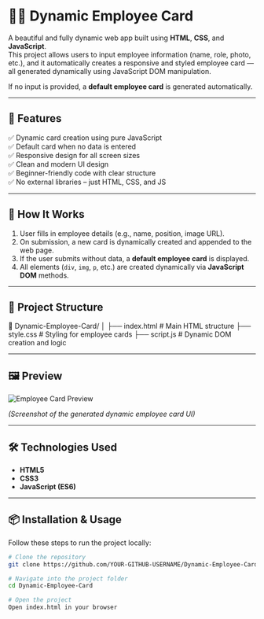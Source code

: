 # 🧑‍💼 Dynamic Employee Card

A beautiful and fully dynamic web app built using **HTML**, **CSS**, and **JavaScript**.  
This project allows users to input employee information (name, role, photo, etc.), and it automatically creates a responsive and styled employee card — all generated dynamically using JavaScript DOM manipulation.

If no input is provided, a **default employee card** is generated automatically.

---

## 🚀 Features

✅ Dynamic card creation using pure JavaScript  
✅ Default card when no data is entered  
✅ Responsive design for all screen sizes  
✅ Clean and modern UI design  
✅ Beginner-friendly code with clear structure  
✅ No external libraries – just HTML, CSS, and JS  

---

## 🧠 How It Works

1. User fills in employee details (e.g., name, position, image URL).  
2. On submission, a new card is dynamically created and appended to the web page.  
3. If the user submits without data, a **default employee card** is displayed.  
4. All elements (`div`, `img`, `p`, etc.) are created dynamically via **JavaScript DOM** methods.

---

## 📂 Project Structure

📁 Dynamic-Employee-Card/
│
├── index.html # Main HTML structure
├── style.css # Styling for employee cards
├── script.js # Dynamic DOM creation and logic


---

## 🖼️ Preview

![Employee Card Preview](./preview.png)

*(Screenshot of the generated dynamic employee card UI)*

---

## 🛠️ Technologies Used

- **HTML5**
- **CSS3**
- **JavaScript (ES6)**

---

## 📦 Installation & Usage

Follow these steps to run the project locally:

```bash
# Clone the repository
git clone https://github.com/YOUR-GITHUB-USERNAME/Dynamic-Employee-Card.git

# Navigate into the project folder
cd Dynamic-Employee-Card

# Open the project
Open index.html in your browser



